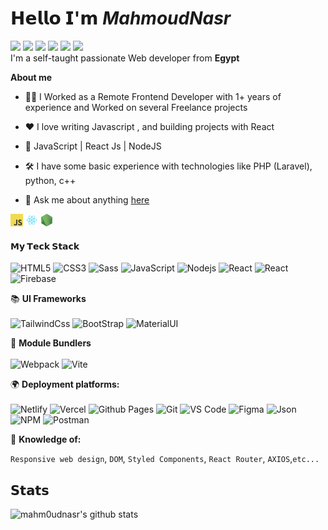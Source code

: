# 𝗛𝗲𝗹𝗹𝗼 𝗜'𝗺 <b> <i>MahmoudNasr</i></b>

[![](https://img.shields.io/badge/-@_mahm0udnasr-%231DA1F2?style=flat-square&logo=twitter&logoColor=ffffff)](https://twitter.com/_mahm0udnasr)
[![](https://img.shields.io/badge/-@mahm0udnasr-%23181717?style=flat-square&logo=telegram)](https://t.me/mahm0udnasr)
[![](https://img.shields.io/badge/-@mahm0udnasr-%23181717?style=flat-square&logo=github)](https://github.com/mahm0udnasr)
[![](https://img.shields.io/badge/-@mhm0udnasr-%231DA1F2?style=flat-square&logo=facebook&logoColor=ffffff)](https://www.facebook.com/mhm0udnasr)
[![](https://img.shields.io/badge/-@mahm0udnasr-%231DA1F2?style=flat-square&logo=linkedin&logoColor=ffffff)](https://www.linkedin.com/in/mahm0udnasr)
[![](https://img.shields.io/badge/-@mahm0udnasr-%231DA1F2?style=flat-square&logo=instagram&logoColor=E1306C)](https://www.instagram.com/_mahm0udnasr)
<br />
 I'm a self-taught passionate Web developer from <b>Egypt</b>

**About me**

- 👨‍💻 I Worked as a Remote Frontend Developer with 1+ years of experience and Worked on several Freelance projects

- ❤️ I love writing Javascript , and building projects with React

- 🖖 JavaScript | React Js | NodeJS

- 🛠️ I have some basic experience with technologies like PHP (Laravel), python, c++

- 💬 Ask me about anything [here](https://notmahmoud.sarhne.com)

<code><img height="20" alt="javascript" src="https://raw.githubusercontent.com/github/explore/80688e429a7d4ef2fca1e82350fe8e3517d3494d/topics/javascript/javascript.png"></code>
<code><img height="20" alt="react" src="https://raw.githubusercontent.com/github/explore/80688e429a7d4ef2fca1e82350fe8e3517d3494d/topics/react/react.png"></code>
<code><img height="20" alt="nodejs" src="https://raw.githubusercontent.com/github/explore/80688e429a7d4ef2fca1e82350fe8e3517d3494d/topics/nodejs/nodejs.png"></code>    
<!-- <code><img height="20" alt="typescript" src="https://raw.githubusercontent.com/github/explore/80688e429a7d4ef2fca1e82350fe8e3517d3494d/topics/typescript/typescript.png"></code>-->

#### 𝗠𝘆 𝗧𝗲𝗰𝗸 𝗦𝘁𝗮𝗰𝗸

![HTML5](https://img.shields.io/badge/-HTML5-%23E44D27?style=flat-square&logo=html5&logoColor=ffffff)
![CSS3](https://img.shields.io/badge/-CSS3-%231572B6?style=flat-square&logo=css3)
![Sass](https://img.shields.io/badge/-Sass-%23CC6699?style=flat-square&logo=sass&logoColor=ffffff)
![JavaScript](https://img.shields.io/badge/-JavaScript-%23F7DF1C?style=flat-square&logo=javascript&logoColor=000000&labelColor=%23F7DF1C&color=%23FFCE5A)
![Nodejs](https://img.shields.io/badge/-Nodejs-000000?style=flat&logo=Node.js)
![React](https://img.shields.io/badge/-React-%23282C34?style=flat-square&logo=react)
![React](https://img.shields.io/badge/-redux-%23282C34?style=flat-square&logo=redux)
![Firebase](https://img.shields.io/badge/Firebase-black?style=flat-square&logo=firebase)
<!-- ![TypeScript](https://img.shields.io/badge/-TypeScript-007ACC?style=flat-square&logo=typescript&logoColor=white) -->

📚 **UI Frameworks** 
<br>
<br>
![TailwindCss](https://img.shields.io/badge/-TailwindCss-%231a202c?style=flat-square&logo=tailwind-css)
![BootStrap](https://img.shields.io/badge/-bootstrap-%23000000?style=flat-square&logo=bootstrap&&logoColor=48B0F1)
![MaterialUI](https://img.shields.io/badge/-MatrialUI-0081CB?style=flat-square&logo=material-UI)

🚩 **Module Bundlers** <br>
<br>
![Webpack](https://img.shields.io/badge/-Webpack-%232C3A42?style=flat-square&logo=webpack)
![Vite](https://img.shields.io/badge/-Vite-%23646CFF?style=flat-square&logo=vite&logoColor=ffffff)


🌍 **Deployment platforms:**
<br>
<br>
![Netlify](https://img.shields.io/badge/-Netlify-%2300C7B7?style=flat-square&logo=netlify&logoColor=ffffff)
![Vercel](https://img.shields.io/badge/-Vercel-%23ffffff?style=flat-square&logo=vercel&logoColor=000000)
![Github Pages](https://img.shields.io/badge/-Github%20Pages-000000?style=flat&logo=github-pages)
![Git](https://img.shields.io/badge/-Git-%23F05032?style=flat-square&logo=git&logoColor=%23ffffff)
![VS Code](https://img.shields.io/badge/-VSCode-%23007ACC?style=flat-square&logo=visual-studio-code)
![Figma](https://img.shields.io/badge/Figma-F24E1E?style=flat&logo=figma&logoColor=white)
![Json](https://img.shields.io/badge/json-5E5C5C?style=flat&logo=json&logoColor=white)
![NPM](https://img.shields.io/badge/-npm-000000?style=flat&logo=npm&labelColor=ffffff)
![Postman](https://img.shields.io/badge/Postman-black?style=flat-square&logo=postman)
<!-- ![Heroku](https://img.shields.io/badge/Heroku-430098?style=flat&logo=heroku&logoColor=white) -->
<!-- ![Json Web Tokens](https://img.shields.io/badge/-Json%20Web%20Tokens-000000?style=flat&logo=json-web-tokens&logoColor=ffffff&labelColor=000000)
![socket.io](https://img.shields.io/badge/-Socket.Io-000000?style=flat&logo=socket.io&logoColor=000000&labelColor=ffffff) -->
  
  🧐 **Knowledge of:**<br>

`Responsive web design`, `DOM`, `Styled Components`, `React Router`, `AXIOS`,`etc...`

## 𝗦𝘁𝗮𝘁𝘀

![mahm0udnasr's github stats](https://github-readme-stats.vercel.app/api?username=mahm0udnasr&show_icons=true)
